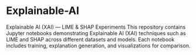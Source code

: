 # Explainable-AI
Explainable AI (XAI) — LIME &amp; SHAP Experiments  This repository contains Jupyter notebooks demonstrating Explainable AI (XAI) techniques such as LIME and SHAP across different datasets and models. Each notebook includes training, explanation generation, and visualizations for comparison.
